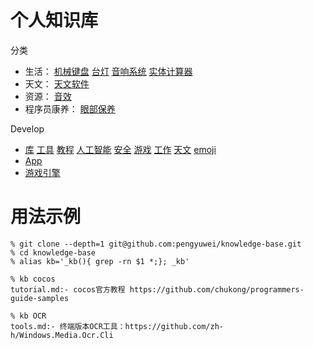 # 个人知识库

分类

- 生活：
[机械键盘](appliance/keyboard.md)
[台灯](appliance/lamp.md)
[音响系统](appliance/sound.md)
[实体计算器](appliance/calculator.md)
- 天文：
[天文软件](astronomy.md)
- 资源：
[音效](sound.md)
- 程序员康养：
[眼部保养](health.md)

Develop

- [库](github/library.md)
[工具](github/tools.md)
[教程](github/tutorial.md)
[人工智能](github/ai.md)
[安全](github/securty.md)
[游戏](github/game.md)
[工作](github/job.md)
[天文](github/astronomy.md)
[emoji](emoji.md)
- [App](app.md)
- [游戏引擎](gameengine.md)

# 用法示例

```
% git clone --depth=1 git@github.com:pengyuwei/knowledge-base.git
% cd knowledge-base
% alias kb='_kb(){ grep -rn $1 *;}; _kb'

% kb cocos
tutorial.md:- cocos官方教程 https://github.com/chukong/programmers-guide-samples

% kb OCR
tools.md:- 终端版本OCR工具：https://github.com/zh-h/Windows.Media.Ocr.Cli
```
